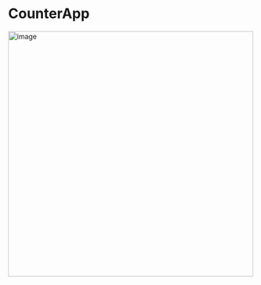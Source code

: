 # CounterApp

<img width="500" alt="image" src="https://user-images.githubusercontent.com/72634228/188451447-01528bdb-d1a5-4b7d-a747-a00634022faa.png">
